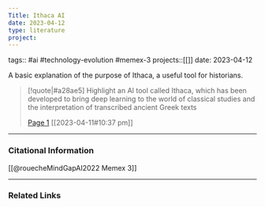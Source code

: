 ```yaml
---
Title: Ithaca AI
date: 2023-04-12
type: literature
project:
---
```

tags:: #ai #technology-evolution #memex-3 
projects::[[]]
date: 2023-04-12

A basic explanation of the purpose of Ithaca, a useful tool for historians.

> [!quote|#a28ae5] Highlight
> an AI tool called Ithaca, which has been developed to bring deep learning to the world of classical studies and the interpretation of transcribed ancient Greek texts
>
> [Page 1](zotero://open-pdf/library/items/UBMQ2I3J?page=1) [[2023-04-11#10:37 pm]]

---
### Citational Information

[[@rouecheMindGapAI2022 Memex 3]]

---

### Related Links

